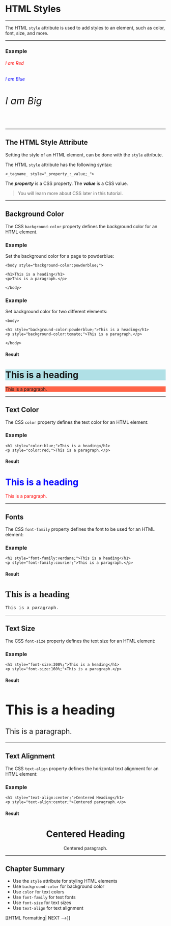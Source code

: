 # HTML Styles
---

The HTML `style` attribute is used to add styles to an element, such as color, font, size, and more.

<hr>

### Example

<h6 style="color: red;">I am Red</h6>

<h6 style="color: blue;">I am Blue</h6>

<h6 style="font-size: 30px;">I am Big</h6>

<hr>

## The HTML Style Attribute

Setting the style of an HTML element, can be done with the `style` attribute.

The HTML `style` attribute has the following syntax:
```
<_tagname_ style="_property_:_value;_">
```

The _**property**_ is a CSS property. The _**value**_ is a CSS value.

>You will learn more about CSS later in this tutorial.

<hr>

## Background Color

The CSS `background-color` property defines the background color for an HTML element.

### Example

Set the background color for a page to powderblue:
```
<body style="background-color:powderblue;">  
  
<h1>This is a heading</h1>  
<p>This is a paragraph.</p>

</body>
```

### Example

Set background color for two different elements:
```
<body>  
  
<h1 style="background-color:powderblue;">This is a heading</h1>  
<p style="background-color:tomato;">This is a paragraph.</p>  
  
</body>
```
#### Result

<h1 style="background-color:powderblue;">This is a heading</h1>  
<p style="background-color:tomato;">This is a paragraph.</p>

<hr>

## Text Color

The CSS `color` property defines the text color for an HTML element:

### Example
```
<h1 style="color:blue;">This is a heading</h1>  
<p style="color:red;">This is a paragraph.</p>
```

#### Result

<h1 style="color:blue;">This is a heading</h1>  
<p style="color:red;">This is a paragraph.</p>

<hr>

## Fonts

The CSS `font-family` property defines the font to be used for an HTML element:

### Example
```
<h1 style="font-family:verdana;">This is a heading</h1>  
<p style="font-family:courier;">This is a paragraph.</p>
```

#### Result
<h1 style="font-family:verdana;">This is a heading</h1>  
<p style="font-family:courier;">This is a paragraph.</p>

<hr>

## Text Size

The CSS `font-size` property defines the text size for an HTML element:

### Example
```
<h1 style="font-size:300%;">This is a heading</h1>  
<p style="font-size:160%;">This is a paragraph.</p>
```
#### Result

<h1 style="font-size:300%;">This is a heading</h1>  
<p style="font-size:160%;">This is a paragraph.</p>

<hr>

## Text Alignment

The CSS `text-align` property defines the horizontal text alignment for an HTML element:

### Example
```
<h1 style="text-align:center;">Centered Heading</h1>  
<p style="text-align:center;">Centered paragraph.</p>
```
#### Result
<h1 style="text-align:center;">Centered Heading</h1>  
<p style="text-align:center;">Centered paragraph.</p>

<hr>

## Chapter Summary

-   Use the `style` attribute for styling HTML elements
-   Use `background-color` for background color
-   Use `color` for text colors
-   Use `font-family` for text fonts
-   Use `font-size` for text sizes
-   Use `text-align` for text alignment

[[HTML Formatting| NEXT -->]]